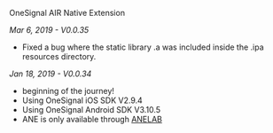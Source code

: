 OneSignal AIR Native Extension

*Mar 6, 2019 - V0.0.35*
* Fixed a bug where the static library .a was included inside the .ipa resources directory.

*Jan 18, 2019 - V0.0.34*
* beginning of the journey!
* Using OneSignal iOS SDK V2.9.4
* Using OneSignal Android SDK V3.10.5
* ANE is only available through [ANELAB](https://github.com/myflashlab/ANE-LAB/)